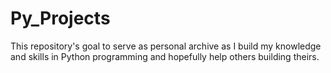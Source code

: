 # Py_Projects
This repository's goal to serve as personal archive as I build my knowledge and skills in Python programming and hopefully help others building theirs.
